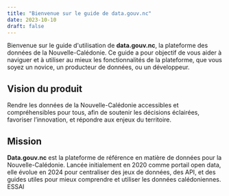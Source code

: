 ```yaml
---
title: "Bienvenue sur le guide de data.gouv.nc"
date: 2023-10-10
draft: false
---
```


Bienvenue sur le guide d'utilisation de **data.gouv.nc**, la plateforme des données de la Nouvelle-Calédonie. Ce guide a pour objectif de vous aider à naviguer et à utiliser au mieux les fonctionnalités de la plateforme, que vous soyez un novice, un producteur de données, ou un développeur.

## Vision du produit
Rendre les données de la Nouvelle-Calédonie accessibles et compréhensibles pour tous, afin de soutenir les décisions éclairées, favoriser l’innovation, et répondre aux enjeux du territoire.

## Mission
**Data.gouv.nc** est la plateforme de référence en matière de données pour la Nouvelle-Calédonie. Lancée initialement en 2020 comme portail open data, elle évolue en 2024 pour centraliser des jeux de données, des API, et des guides utiles pour mieux comprendre et utiliser les données calédoniennes.
 ESSAI

